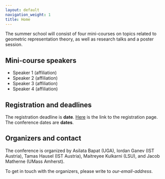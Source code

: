 ```yaml
---
layout: default
navigation_weight: 1
title: Home
---
```


The summer school will consist of four mini-courses on topics related to geometric representation theory, as well as research talks and a poster session.

## Mini-course speakers

* Speaker 1 (affiliation)
* Speaker 2 (affiliation)
* Speaker 3 (affiliation)
* Speaker 4 (affiliation)

## Registration and deadlines

The registration deadline is **date**.
[Here]() is the link to the registration page.
The conference dates are **dates**.

## Organizers and contact

The conference is organized by Asilata Bapat (UGA), Iordan Ganev (IST Austria), Tamas Hausel (IST Austria), Maitreyee Kulkarni (LSU), and Jacob Matherne (UMass Amherst).

To get in touch with the organizers, please write to _our-email-address_.


